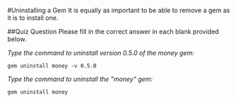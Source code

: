 #Uninstalling a Gem
It is equally as important to be able to remove a gem as it is to install one.

##Quiz Question
Please fill in the correct answer in each blank provided below.

*Type the command to uninstall version 0.5.0 of the money gem:*

	gem uninstall money -v 0.5.0

*Type the command to uninstall the "money" gem:*

	gem uninstall money
